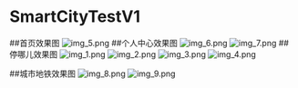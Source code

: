 
# SmartCityTestV1
##首页效果图
![img_5.png](img_5.png)
##个人中心效果图
![img_6.png](img_6.png)
![img_7.png](img_7.png)
##停哪儿效果图
![img_1.png](img_1.png)
![img_2.png](img_2.png)
![img_3.png](img_3.png)
![img_4.png](img_4.png)

##城市地铁效果图
![img_8.png](img_8.png)
![img_9.png](img_9.png)
